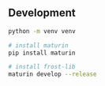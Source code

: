## Development
```bash
python -m venv venv

# install maturin
pip install maturin

# install frost-lib
maturin develop --release
```
